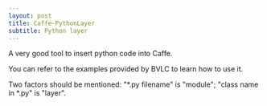 ```yaml
---
layout: post
title: Caffe-PythonLayer
subtitle: Python layer
---
```



<script type="text/javascript" src="http://cdn.mathjax.org/mathjax/latest/MathJax.js?config=default"></script>

A very good tool to insert python code into Caffe.

You can refer to the examples provided by BVLC to learn how to use it.

Two factors should be mentioned: "*.py filename" is "module"; "class name in *.py" is "layer".
